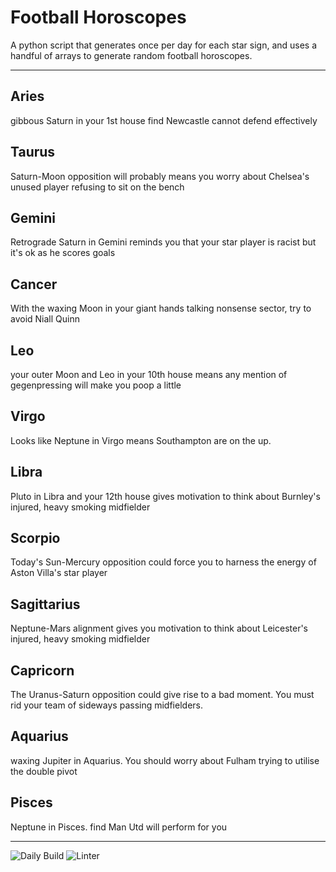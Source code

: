 # Football Horoscopes

A python script that generates once per day for each star sign, and uses a handful of arrays to generate random football horoscopes.

---

<!-- horoscopes_item starts -->
<h2>Aries</h2><p>gibbous Saturn in your 1st house find Newcastle cannot defend effectively</p><h2>Taurus</h2><p>Saturn-Moon opposition will probably means you worry about Chelsea's unused player refusing to sit on the bench</p><h2>Gemini</h2><p>Retrograde Saturn in Gemini reminds you that your star player is racist but it's ok as he scores goals</p><h2>Cancer</h2><p>With the waxing Moon in your giant hands talking nonsense sector, try to avoid Niall Quinn</p><h2>Leo</h2><p>your outer Moon and Leo in your 10th house means any mention of gegenpressing will make you poop a little</p><h2>Virgo</h2><p>Looks like Neptune in Virgo means Southampton are on the up.</p><h2>Libra</h2><p>Pluto in Libra and your 12th house gives motivation to think about Burnley's injured, heavy smoking midfielder</p><h2>Scorpio</h2><p>Today's Sun-Mercury opposition could force you to harness the energy of Aston Villa's star player</p><h2>Sagittarius</h2><p>Neptune-Mars alignment gives you motivation to think about Leicester's injured, heavy smoking midfielder</p><h2>Capricorn</h2><p>The Uranus-Saturn opposition could give rise to a bad moment. You must rid your team of sideways passing midfielders.</p><h2>Aquarius</h2><p>waxing Jupiter in Aquarius. You should worry about Fulham trying to utilise the double pivot</p><h2>Pisces</h2><p>Neptune in Pisces. find Man Utd will perform for you</p>
<!-- horoscopes_item ends -->

---

![Daily Build](https://github.com/MatBenfield/horofootball.thechels.uk/workflows/Daily%20Build/badge.svg) ![Linter](https://github.com/MatBenfield/horofootball.thechels.uk/workflows/Linter/badge.svg)
